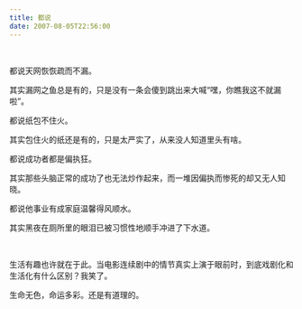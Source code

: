 ```yaml
---
title: 都说
date: 2007-08-05T22:56:00
---
```



 




都说天网恢恢疏而不漏。




其实漏网之鱼总是有的，只是没有一条会傻到跳出来大喊“嘿，你瞧我这不就漏啦”。




都说纸包不住火。




其实包住火的纸还是有的，只是太严实了，从来没人知道里头有啥。




都说成功者都是偏执狂。




其实那些头脑正常的成功了也无法炒作起来，而一堆因偏执而惨死的却又无人知晓。




都说他事业有成家庭温馨得风顺水。




其实黑夜在厕所里的眼泪已被习惯性地顺手冲进了下水道。




 




生活有趣也许就在于此。当电影连续剧中的情节真实上演于眼前时，到底戏剧化和生活化有什么区别？我笑了。




生命无色，命运多彩。还是有道理的。
